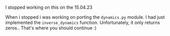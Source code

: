 I stopped working on this on the 15.04.23

When i stopped i was working on porting the `dynamics.py` module. 
I had just implemented the `inverse_dynamics` function. Unfortunately, it only returns zeros..
That's where you should continue :)